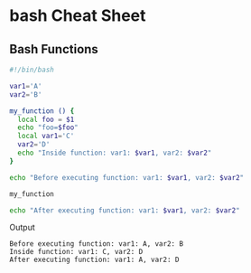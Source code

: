 # bash Cheat Sheet

## Bash Functions
```sh
#!/bin/bash

var1='A'
var2='B'

my_function () {
  local foo = $1
  echo "foo=$foo"
  local var1='C'
  var2='D'
  echo "Inside function: var1: $var1, var2: $var2"
}

echo "Before executing function: var1: $var1, var2: $var2"

my_function

echo "After executing function: var1: $var1, var2: $var2"
```

Output
```
Before executing function: var1: A, var2: B
Inside function: var1: C, var2: D
After executing function: var1: A, var2: D
```
<!--stackedit_data:
eyJoaXN0b3J5IjpbNTU5MjcwNTE5XX0=
-->